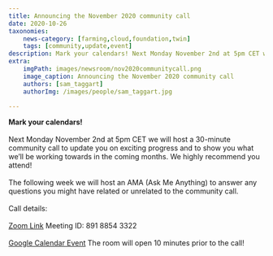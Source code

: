 ```yaml
---
title: Announcing the November 2020 community call
date: 2020-10-26
taxonomies:
    news-category: [farming,cloud,foundation,twin]
    tags: [community,update,event]
description: Mark your calendars! Next Monday November 2nd at 5pm CET we will host a 30-minute community call to update you on exciting progress and to show you what we’ll be working towards in the coming months.
extra:
    imgPath: images/newsroom/nov2020communitycall.png
    image_caption: Announcing the November 2020 community call
    authors: [sam_taggart]
    authorImg: /images/people/sam_taggart.jpg
    
---
```


**Mark your calendars!**
<br/>
<br/>
Next Monday November 2nd at 5pm CET we will host a 30-minute community call to update you on exciting progress and to show you what we’ll be working towards in the coming months. We highly recommend you attend!
<br/>
<br/>
The following week we will host an AMA (Ask Me Anything) to answer any questions you might have related or unrelated to the community call.
<br/>
<br/>
Call details:
<br/>
<br/>
[Zoom Link](https://us02web.zoom.us/j/89188543322)
Meeting ID: 891 8854 3322
<br/>
<br/>
[Google Calendar Event](https://calendar.google.com/event?action=TEMPLATE&tmeid=NWw4NjQzYnFoZTBpOWhvaDQxZnJuOGNmZXQgdGFnZ2FydHNAaW5jdWJhaWQuY29t&tmsrc=taggarts%40incubaid.com)
The room will open 10 minutes prior to the call!
